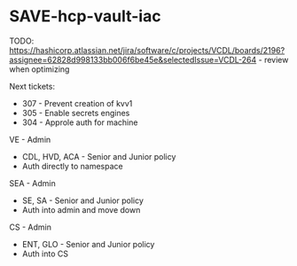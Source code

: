 # SAVE-hcp-vault-iac

TODO:
https://hashicorp.atlassian.net/jira/software/c/projects/VCDL/boards/2196?assignee=62828d998133bb006f6be45e&selectedIssue=VCDL-264 - review when optimizing

Next tickets:
 - 307 - Prevent creation of kvv1
 - 305 - Enable secrets engines
 - 304 - Approle auth for machine

VE - Admin
 - CDL, HVD, ACA - Senior and Junior policy
 - Auth directly to namespace

SEA - Admin
 - SE, SA - Senior and Junior policy
 - Auth into admin and move down

CS - Admin
 - ENT, GLO - Senior and Junior policy
 - Auth into CS